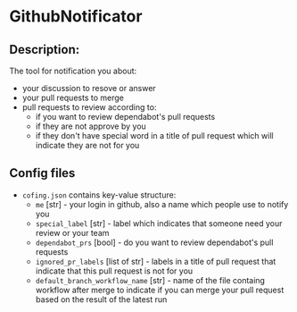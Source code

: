# GithubNotificator

## Description:

The tool for notification you about:
* your discussion to resove or answer
* your pull requests to merge
* pull requests to review according to:
   * if you want to review dependabot's pull requests
   * if they are not approve by you
   * if they don't have special word in a title of pull request which will indicate they are not for you
 
## Config files
* `cofing.json` contains key-value structure:
  * `me` [str] - your login in github, also a name which people use to notify you
  * `special_label` [str] - label which indicates that someone need your review or your team
  * `dependabot_prs` [bool] - do you want to review dependabot's pull requests
  * `ignored_pr_labels` [list of str] - labels in a title of pull request that indicate that this pull request is not for you
  * `default_branch_workflow_name` [str] - name of the file containg workflow after merge to indicate if you can merge your pull request based on the result of the latest run
